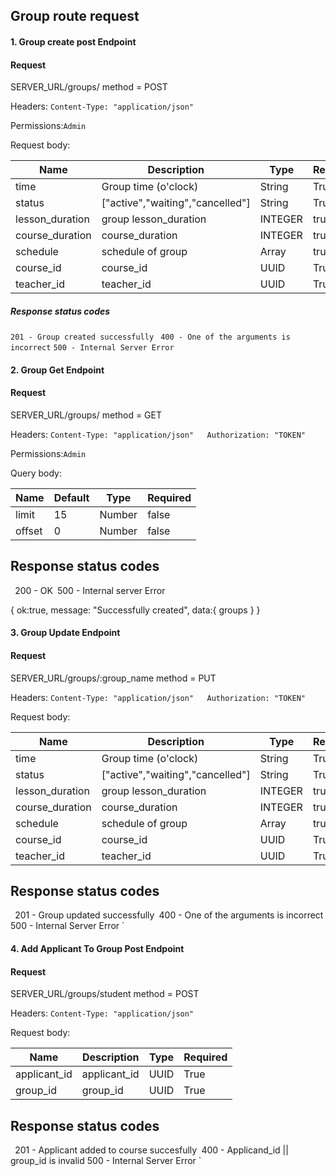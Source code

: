 ## Group route request

#### 1. Group create post Endpoint

#### Request

SERVER_URL/groups/  method = POST

Headers: `Content-Type: "application/json"`

Permissions:`Admin`

Request body:



| Name      | Description    | Type  | Required |
| --------- | -----------    |------ | -------  |
| time   | Group time (o'clock)   | String       |  True        |
| status      | ["active","waiting","cancelled"]   | String       |  True        |
| lesson_duration  | group lesson_duration        | INTEGER     | true         |
| course_duration  | course_duration       | INTEGER       | true         |
| schedule | schedule of group         | Array       | true         |
| course_id      | course_id   | UUID     |  True        |
| teacher_id     | teacher_id | UUID       |  True        |


 ##### Response status codes

`201 - Group created successfully `
`400 - One of the arguments is incorrect`
`500 - Internal Server Error`  




#### 2. Group Get Endpoint

#### Request


SERVER_URL/groups/   method =  GET

Headers: `Content-Type: "application/json"   Authorization: "TOKEN"`


Permissions:`Admin`

Query body:



| Name      | Default    | Type  | Required |
| --------- | -----------    |------ | -------  |
| limit   | 15   | Number       |  false        |
| offset   | 0   | Number       |  false        |

## Response status codes


` `200 - OK`
`500 - Internal server Error 






{
    ok:true,
    message: "Successfully created",
    data:{
        groups
    }
}





#### 3. Group Update Endpoint

#### Request


SERVER_URL/groups/:group_name   method =  PUT


Headers: `Content-Type: "application/json"   Authorization: "TOKEN"`


Request body:




| Name      | Description    | Type  | Required |
| --------- | -----------    |------ | -------  |
| time   | Group time (o'clock)   | String       |  True        |
| status      | ["active","waiting","cancelled"]   | String       |  True        |
| lesson_duration  | group lesson_duration        | INTEGER     | true         |
| course_duration  | course_duration       | INTEGER       | true         |
| schedule | schedule of group         | Array       | true         |
| course_id      | course_id   | UUID     |  True        |
| teacher_id     | teacher_id | UUID       |  True        |

## Response status codes


` `201 - Group updated successfully`
`400 -  One of the arguments is incorrect
500 - Internal Server Error
`


#### 4. Add Applicant To Group Post Endpoint

#### Request


SERVER_URL/groups/student  method =  POST


Headers: `Content-Type: "application/json"`


Request body:

| Name      | Description    | Type  | Required |
| --------- | -----------    |------ | -------  |
| applicant_id   | applicant_id   | UUID   |  True        |
| group_id   | group_id   | UUID   |  True        |

## Response status codes


` `201 -  Applicant added to course succesfully`
`400 -  Applicand_id || group_id is invalid
500 - Internal Server Error
`











